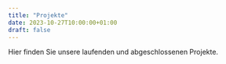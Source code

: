 ```yaml
---
title: "Projekte"
date: 2023-10-27T10:00:00+01:00
draft: false
---
```

Hier finden Sie unsere laufenden und abgeschlossenen Projekte.
